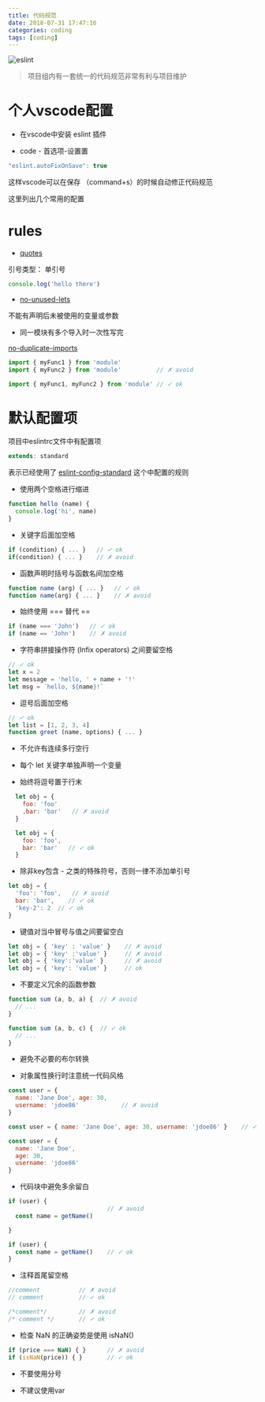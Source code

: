 ```yaml
---
title: 代码规范
date: 2018-07-31 17:47:16
categories: coding
tags: [coding]
---
```


![eslint](https://user-gold-cdn.xitu.io/2018/8/31/1659024e86dcdac4?w=1354&h=544&f=png&s=43243)

> 项目组内有一套统一的代码规范非常有利与项目维护

<!--More-->

# 个人vscode配置

* 在vscode中安装 eslint 插件

* code - 首选项-设置置

```javascript
"eslint.autoFixOnSave": true
```

这样vscode可以在保存 （command+s）的时候自动修正代码规范

这里列出几个常用的配置

# rules

* [quotes](https://eslint.org/docs/rules/quotes)

引号类型： 单引号

```javascript
console.log('hello there')
```

* [no-unused-lets](https://eslint.org/docs/rules/no-unused-lets)

不能有声明后未被使用的变量或参数

* 同一模块有多个导入时一次性写完

[no-duplicate-imports](https://eslint.org/docs/rules/no-duplicate-imports)


```javascript
import { myFunc1 } from 'module'
import { myFunc2 } from 'module'          // ✗ avoid

import { myFunc1, myFunc2 } from 'module' // ✓ ok
```

# 默认配置项

项目中eslintrc文件中有配置项

```javascript
extends: standard
```
表示已经使用了 [eslint-config-standard](https://github.com/standard/eslint-config-standard) 这个中配置的规则

* 使用两个空格进行缩进

```javascript
function hello (name) {
  console.log('hi', name)
}
```

* 关键字后面加空格

```javascript
if (condition) { ... }   // ✓ ok
if(condition) { ... }    // ✗ avoid
```

* 函数声明时括号与函数名间加空格

```javascript
function name (arg) { ... }   // ✓ ok
function name(arg) { ... }    // ✗ avoid
```

* 始终使用 === 替代 ==

```javascript
if (name === 'John')   // ✓ ok
if (name == 'John')    // ✗ avoid
```

* 字符串拼接操作符 (Infix operators) 之间要留空格

```javascript
// ✓ ok
let x = 2
let message = 'hello, ' + name + '!'
let msg = `hello, ${name}!`
```

* 逗号后面加空格

```javascript
// ✓ ok
let list = [1, 2, 3, 4]
function greet (name, options) { ... }
```

* 不允许有连续多行空行

* 每个 let 关键字单独声明一个变量

* 始终将逗号置于行末

```javascript
  let obj = {
    foo: 'foo'
    ,bar: 'bar'   // ✗ avoid
  }

  let obj = {
    foo: 'foo',
    bar: 'bar'   // ✓ ok
  }
```

* 除非key包含 - 之类的特殊符号，否则一律不添加单引号

```javascript
let obj = {
  'foo': 'foo',   // ✗ avoid
  bar: 'bar',    // ✓ ok
  'key-2': 2  // ✓ ok
}
```

* 键值对当中冒号与值之间要留空白

```javascript
let obj = { 'key' : 'value' }    // ✗ avoid
let obj = { 'key' :'value' }     // ✗ avoid
let obj = { 'key':'value' }      // ✗ avoid
let obj = { 'key': 'value' }     // ok
```

* 不要定义冗余的函数参数

```javascript
function sum (a, b, a) {  // ✗ avoid
  // ...
}

function sum (a, b, c) {  // ✓ ok
  // ...
}
```

* 避免不必要的布尔转换

* 对象属性换行时注意统一代码风格

```javascript
const user = {
  name: 'Jane Doe', age: 30,
  username: 'jdoe86'            // ✗ avoid
}

const user = { name: 'Jane Doe', age: 30, username: 'jdoe86' }    // ✓ ok

const user = {
  name: 'Jane Doe',
  age: 30,
  username: 'jdoe86'
}  
```

* 代码块中避免多余留白

```javascript
if (user) {
                            // ✗ avoid
  const name = getName()

}

if (user) {
  const name = getName()    // ✓ ok
}
```

* 注释首尾留空格

```javascript
//comment           // ✗ avoid
// comment          // ✓ ok

/*comment*/         // ✗ avoid
/* comment */       // ✓ ok
```

* 检查 NaN 的正确姿势是使用 isNaN()

```javascript
if (price === NaN) { }      // ✗ avoid
if (isNaN(price)) { }       // ✓ ok
```

* 不要使用分号

* 不建议使用var
